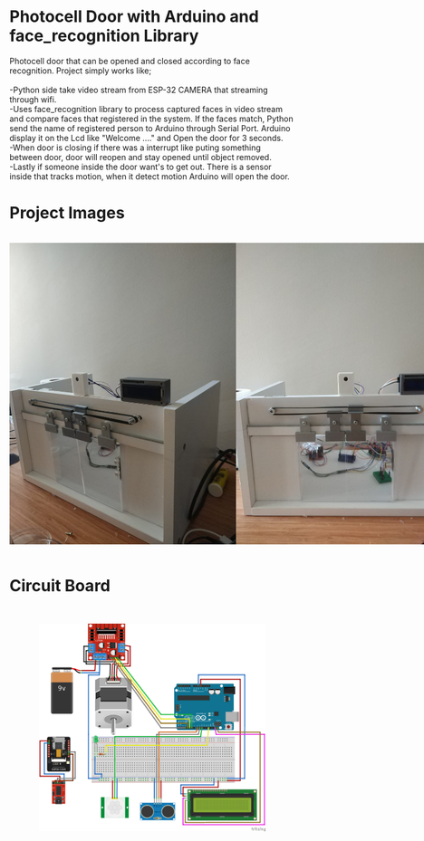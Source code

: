 # Photocell Door with Arduino and face_recognition Library
Photocell door that can be opened and closed according to face recognition. Project simply works like; </br>
</br>-Python side take video stream from ESP-32 CAMERA that streaming through wifi. </br>
-Uses face_recognition library to process captured faces in video stream and compare faces that registered in the system. If the faces match, Python send the name of registered person to Arduino through Serial Port. Arduino display it on the Lcd like "Welcome ...." and Open the door for 3 seconds.</br>
-When door is closing if there was a interrupt like puting something between door, door will reopen and stay opened until object removed.</br>
-Lastly if someone inside the door want's to get out. There is a sensor inside that tracks motion, when it detect motion Arduino will open the door.


# Project Images

</br>
<div style="display:flex;justify-content: space-evenly">
<img src="https://github.com/HarunResitKarahan/Photocell-Door-with-Arduino-and-face_recognition-Library/blob/main/Photocell-Door-Image1.jpeg" width="400">
<img src="https://github.com/HarunResitKarahan/Photocell-Door-with-Arduino-and-face_recognition-Library/blob/main/Photocell-Door-Image2.jpeg" width="400"></div>
</br>

# Circuit Board

</br>
<p align="center">
<img src="https://github.com/HarunResitKarahan/Photocell-Door-with-Arduino-and-face_recognition-Library/blob/main/CircuitDiagram.png" width="400">
</p>
</br>
